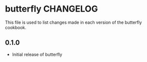 # butterfly CHANGELOG

This file is used to list changes made in each version of the butterfly cookbook.

## 0.1.0
- Initial release of butterfly
